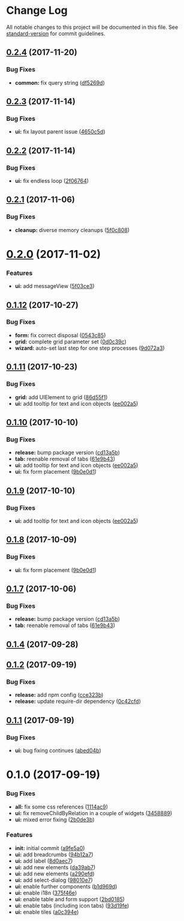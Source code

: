 # Change Log

All notable changes to this project will be documented in this file. See [standard-version](https://github.com/conventional-changelog/standard-version) for commit guidelines.

<a name="0.2.4"></a>
## [0.2.4](https://github.com/hochfrequenz/aurelia-openui5-bridge/compare/v0.2.3...v0.2.4) (2017-11-20)


### Bug Fixes

* **common:** fix query string ([df5269d](https://github.com/hochfrequenz/aurelia-openui5-bridge/commit/df5269d))



<a name="0.2.3"></a>
## [0.2.3](https://github.com/hochfrequenz/aurelia-openui5-bridge/compare/v0.2.2...v0.2.3) (2017-11-14)


### Bug Fixes

* **ui:** fix layout parent issue ([4650c5d](https://github.com/hochfrequenz/aurelia-openui5-bridge/commit/4650c5d))



<a name="0.2.2"></a>
## [0.2.2](https://github.com/hochfrequenz/aurelia-openui5-bridge/compare/v0.2.1...v0.2.2) (2017-11-14)


### Bug Fixes

* **ui:** fix endless loop ([2f06764](https://github.com/hochfrequenz/aurelia-openui5-bridge/commit/2f06764))



<a name="0.2.1"></a>
## [0.2.1](https://github.com/hochfrequenz/aurelia-openui5-bridge/compare/v0.2.0...v0.2.1) (2017-11-06)


### Bug Fixes

* **cleanup:** diverse memory cleanups ([5f0c808](https://github.com/hochfrequenz/aurelia-openui5-bridge/commit/5f0c808))



<a name="0.2.0"></a>
# [0.2.0](https://github.com/hochfrequenz/aurelia-openui5-bridge/compare/v0.1.12...v0.2.0) (2017-11-02)


### Features

* **ui:** add messageView ([5f03ce3](https://github.com/hochfrequenz/aurelia-openui5-bridge/commit/5f03ce3))



<a name="0.1.12"></a>
## [0.1.12](https://github.com/hochfrequenz/aurelia-openui5-bridge/compare/v0.1.11...v0.1.12) (2017-10-27)


### Bug Fixes

* **form:** fix correct disposal ([0543c85](https://github.com/hochfrequenz/aurelia-openui5-bridge/commit/0543c85))
* **grid:** complete grid parameter set ([0d0c39c](https://github.com/hochfrequenz/aurelia-openui5-bridge/commit/0d0c39c))
* **wizard:** auto-set last step for one step processes ([9d072a3](https://github.com/hochfrequenz/aurelia-openui5-bridge/commit/9d072a3))



<a name="0.1.11"></a>
## [0.1.11](https://github.com/hochfrequenz/aurelia-openui5-bridge/compare/v0.1.8...v0.1.11) (2017-10-23)


### Bug Fixes

* **grid:** add UIElement to grid ([86d55f1](https://github.com/hochfrequenz/aurelia-openui5-bridge/commit/86d55f1))
* **ui:** add tooltip for text and icon objects ([ee002a5](https://github.com/hochfrequenz/aurelia-openui5-bridge/commit/ee002a5))



<a name="0.1.10"></a>
## [0.1.10](https://github.com/hochfrequenz/aurelia-openui5-bridge/compare/v0.1.6...v0.1.10) (2017-10-10)


### Bug Fixes

* **release:** bump package version ([cd13a5b](https://github.com/hochfrequenz/aurelia-openui5-bridge/commit/cd13a5b))
* **tab:** reenable removal of tabs ([61e9b43](https://github.com/hochfrequenz/aurelia-openui5-bridge/commit/61e9b43))
* **ui:** add tooltip for text and icon objects ([ee002a5](https://github.com/hochfrequenz/aurelia-openui5-bridge/commit/ee002a5))
* **ui:** fix form placement ([9b0e0d1](https://github.com/hochfrequenz/aurelia-openui5-bridge/commit/9b0e0d1))



<a name="0.1.9"></a>
## [0.1.9](https://github.com/hochfrequenz/aurelia-openui5-bridge/compare/v0.1.6...v0.1.9) (2017-10-10)


### Bug Fixes

* **ui:** add tooltip for text and icon objects ([ee002a5](https://github.com/hochfrequenz/aurelia-openui5-bridge/commit/ee002a5))



<a name="0.1.8"></a>
## [0.1.8](https://github.com/hochfrequenz/aurelia-openui5-bridge/compare/v0.1.7...v0.1.8) (2017-10-09)


### Bug Fixes

* **ui:** fix form placement ([9b0e0d1](https://github.com/hochfrequenz/aurelia-openui5-bridge/commit/9b0e0d1))



<a name="0.1.7"></a>
## [0.1.7](https://github.com/hochfrequenz/aurelia-openui5-bridge/compare/v0.1.6...v0.1.7) (2017-10-06)


### Bug Fixes

* **release:** bump package version ([cd13a5b](https://github.com/hochfrequenz/aurelia-openui5-bridge/commit/cd13a5b))
* **tab:** reenable removal of tabs ([61e9b43](https://github.com/hochfrequenz/aurelia-openui5-bridge/commit/61e9b43))



<a name="0.1.4"></a>
## [0.1.4](https://github.com/hochfrequenz/aurelia-openui5-bridge/compare/v0.1.3...v0.1.4) (2017-09-28)



<a name="0.1.2"></a>
## [0.1.2](https://github.com/hochfrequenz/aurelia-openui5-bridge/compare/v0.1.1...v0.1.2) (2017-09-19)


### Bug Fixes

* **release:** add npm config ([cce323b](https://github.com/hochfrequenz/aurelia-openui5-bridge/commit/cce323b))
* **release:** update require-dir dependency ([0c42cfd](https://github.com/hochfrequenz/aurelia-openui5-bridge/commit/0c42cfd))



<a name="0.1.1"></a>
## [0.1.1](https://github.com/hochfrequenz/aurelia-openui5-bridge/compare/v0.1.0...v0.1.1) (2017-09-19)


### Bug Fixes

* **ui:** bug fixing continues ([abed04b](https://github.com/hochfrequenz/aurelia-openui5-bridge/commit/abed04b))



<a name="0.1.0"></a>
# 0.1.0 (2017-09-19)


### Bug Fixes

* **all:** fix some css references ([1114ac9](https://github.com/hochfrequenz/aurelia-openui5-bridge/commit/1114ac9))
* **ui:** fix removeChildByRelation in a couple of widgets ([3458889](https://github.com/hochfrequenz/aurelia-openui5-bridge/commit/3458889))
* **ui:** mixed error fixing ([2b0de3b](https://github.com/hochfrequenz/aurelia-openui5-bridge/commit/2b0de3b))


### Features

* **init:** initial commit ([a9fe5a0](https://github.com/hochfrequenz/aurelia-openui5-bridge/commit/a9fe5a0))
* **ui:** add breadcrumbs ([94b12a7](https://github.com/hochfrequenz/aurelia-openui5-bridge/commit/94b12a7))
* **ui:** add label ([8d0aec7](https://github.com/hochfrequenz/aurelia-openui5-bridge/commit/8d0aec7))
* **ui:** add new elements ([da39ab7](https://github.com/hochfrequenz/aurelia-openui5-bridge/commit/da39ab7))
* **ui:** add new elements ([a290efd](https://github.com/hochfrequenz/aurelia-openui5-bridge/commit/a290efd))
* **ui:** add select-dialog ([98010e7](https://github.com/hochfrequenz/aurelia-openui5-bridge/commit/98010e7))
* **ui:** enable further components ([b1d969d](https://github.com/hochfrequenz/aurelia-openui5-bridge/commit/b1d969d))
* **ui:** enable i18n ([375f46e](https://github.com/hochfrequenz/aurelia-openui5-bridge/commit/375f46e))
* **ui:** enable table and form support ([2bd0185](https://github.com/hochfrequenz/aurelia-openui5-bridge/commit/2bd0185))
* **ui:** enable tabs (including icon tabs) ([93d19fe](https://github.com/hochfrequenz/aurelia-openui5-bridge/commit/93d19fe))
* **ui:** enable tiles ([a0c394e](https://github.com/hochfrequenz/aurelia-openui5-bridge/commit/a0c394e))
